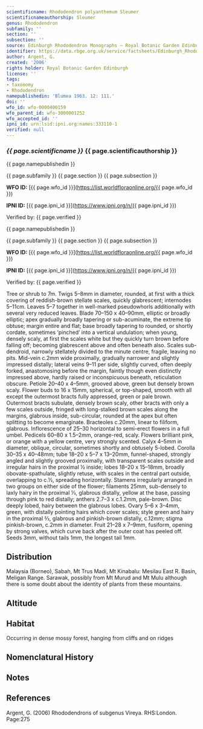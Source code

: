 ```yaml
---
scientificname: Rhododendron polyanthemum Sleumer
scientificnameauthorship: Sleumer
genus: Rhododendron
subfamily: ''
section: ''
subsection: ''
source: Edinburgh Rhododendron Monographs – Royal Botanic Garden Edinburgh
identifier: https://data.rbge.org.uk/service/factsheets/Edinburgh_Rhododendron_Monographs.xhtml
author: Argent, G.
created: '2006'
rights holder: Royal Botanic Garden Edinburgh
license: ''
tags:
- taxonomy
- Rhododendron
namepublishedin: 'Blumea 1963. 12: 111.'
doi: ''
wfo_id: wfo-0000400159
wfo_parent_id: wfo-3000001252
wfo_accepted_id: ''
ipni_id: urn:lsid:ipni.org:names:333110-1
verified: null
---
```

### _{{ page.scientificname }}_ {{ page.scientificauthorship }}
 {{ page.namepublishedin }}

{{ page.subfamily }} {{ page.section }} {{ page.subsection }}

**WFO ID:** [{{ page.wfo_id }}](https://list.worldfloraonline.org/{{ page.wfo_id }})

**IPNI ID:** [{{ page.ipni_id }}](https://www.ipni.org/n/{{ page.ipni_id }})

Verified by: {{ page.verified }}

 {{ page.namepublishedin }}

{{ page.subfamily }} {{ page.section }} {{ page.subsection }}

**WFO ID:** [{{ page.wfo_id }}](https://list.worldfloraonline.org/{{ page.wfo_id }})

**IPNI ID:** [{{ page.ipni_id }}](https://www.ipni.org/n/{{ page.ipni_id }})

Verified by: {{ page.verified }}



Tree or shrub to 7m. Twigs 5–8mm in diameter, rounded, at first with a thick covering of reddish-brown stellate scales, quickly glabrescent; internodes 5–11cm. Leaves 5–7 together in well-marked pseudowhorls add­itionally with several very reduced leaves. Blade 70–150 x 40–90mm, elliptic or broadly elliptic; apex gradually broadly tapering or sub-acuminate, the extreme tip obtuse; margin entire and flat; base broadly tapering to rounded, or shortly cordate, sometimes ‘pinched’ into a vertical undulation; when young, densely scaly, at first the scales white but they quickly turn brown before falling off; becoming glabrescent above and often beneath also. Scales sub-dendroid, narrowly stellately divided to the minute centre, fragile, leaving no pits. Mid-vein c.2mm wide proximally, gradually narrower and slightly impressed distally; lateral veins 9–11 per side, slightly curved, often deeply forked, anastomosing before the margin, faintly though even distinctly impressed above, hardly raised or inconspicuous beneath, reticulation obscure. Petiole 20–40 x 4–5mm, grooved above, green but densely brown scaly. Flower buds to 16 x 15mm, spherical, or top-shaped, smooth with all except the outermost bracts fully appressed, green or pale brown. Outermost bracts subulate, densely brown scaly, other bracts with only a few scales outside, fringed with long-stalked brown scales along the margins, glabrous inside, sub-circular, rounded at the apex but often splitting to become emarginate. Bracteoles c.20mm, linear to filiform, glabrous. Inflorescence of 25–30 horizontal to semi-erect flowers in a full umbel. Pedicels 60–80 x 1.5–2mm, orange-red, scaly. Flowers brilliant pink, or orange with a yellow centre, very strongly scented. Calyx 4–5mm in diameter, oblique, circular, sometimes shortly and obtusely 5-lobed. Corolla 30–35 x 40–48mm; tube 18–20 x 5–7 x 13–20mm, funnel-shaped, strongly angled and slightly grooved proximally, with transparent scales outside and irregular hairs in the proximal ½ inside; lobes 18–20 x 15–18mm, broadly obovate-spathulate, slightly retuse, with scales in the central part outside, overlapping to c.½, spreading horizontally. Stamens irregularly arranged in two groups on either side of the flower; filaments 25mm, sub-densely to laxly hairy in the proximal 1⁄3, glabrous distally, yellow at the base, passing through pink to red distally; anthers 2.7–3 x c.1.2mm, pale-brown. Disc deeply lobed, hairy between the glabrous lobes. Ovary 5–6 x 3–4mm, green, with distally pointing hairs which cover scales; style green and hairy in the proximal 2⁄3, glabrous and pinkish-brown distally, c.12mm; stigma pinkish-brown, c.2mm in diameter. Fruit 21–28 x 7–9mm, fusiform, opening by strong valves, which curve back after the outer coat has peeled off. Seeds 3mm, without tails 1mm, the longest tail 1mm.

## Distribution
Malaysia (Borneo), Sabah, Mt Trus Madi, Mt Kinabalu: Mesilau East R. Basin, Meligan Range. Sarawak, possibly from Mt Murud and Mt Mulu although there is some doubt about the identity of plants from these mountains.

## Altitude


## Habitat
Occurring in dense mossy forest, hanging from cliffs and on ridges

## Nomenclatural History

                       
## Notes


## References

Argent, G. (2006) Rhododendrons of subgenus Vireya. RHS:London. Page:275
